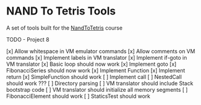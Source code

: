 # NAND To Tetris Tools

A set of tools built for the [NandToTetris](https://www.nand2tetris.org/) course

TODO - Project 8

[x] Allow whitespace in VM emulator commands
[x] Allow comments on VM commands
[x] Implement labels in VM translator
[x] Implement if-goto in VM translator
[x] Basic loop should now work
[x] Implement goto
[x] FibonacciSeries should now work
[x] Implement Function
[x] Implement return
[x] SimpleFunction should work
[ ] Implement call
[ ] NestedCall should work ???
[ ] Directory parsing
[ ] VM translator should include Stack bootstrap code
[ ] VM translator should initialize all memory segments
[ ] FibonacciElement should work
[ ] StaticsTest should work
